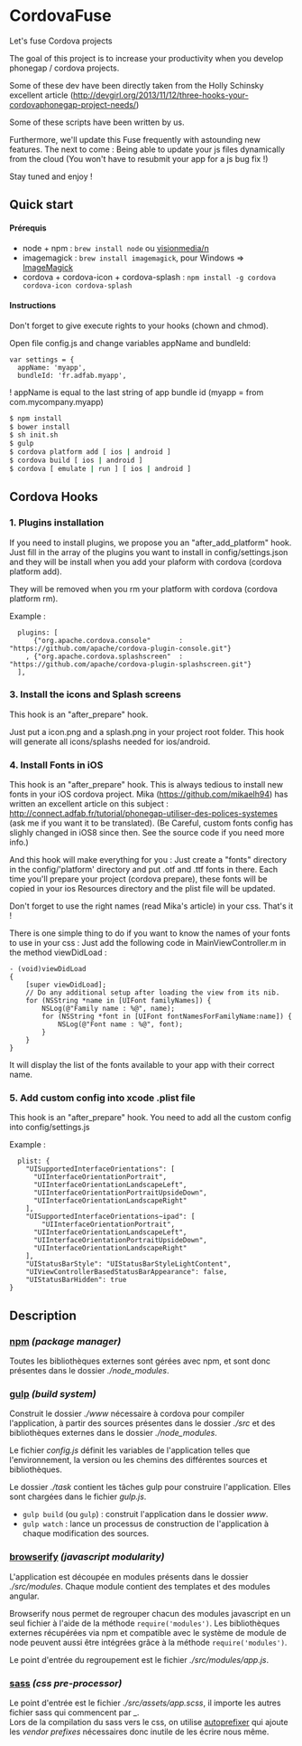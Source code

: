 CordovaFuse
=====================

Let's fuse Cordova projects

The goal of this project is to increase your productivity when you develop phonegap / cordova projects.

Some of these dev have been directly taken from the Holly Schinsky excellent article (http://devgirl.org/2013/11/12/three-hooks-your-cordovaphonegap-project-needs/)

Some of these scripts have been written by us.

Furthermore, we'll update this Fuse frequently with astounding new features. 
The next to come : Being able to update your js files dynamically from the cloud (You won't have to resubmit your app for a js bug fix !)

Stay tuned and enjoy !

## Quick start

#### Prérequis

- node + npm : `brew install node` ou [visionmedia/n](https://github.com/visionmedia/n)
- imagemagick : `brew install imagemagick`, pour Windows => [ImageMagick](http://www.imagemagick.org/script/binary-releases.php#windows)
- cordova + cordova-icon + cordova-splash : `npm install -g cordova cordova-icon cordova-splash`

#### Instructions

Don't forget to give execute rights to your hooks (chown and chmod).

Open file config.js and change variables appName and bundleId:
```
var settings = {
  appName: 'myapp',
  bundleId: 'fr.adfab.myapp',
```
! appName is equal to the last string of app bundle id (myapp = from com.mycompany.myapp)


```bash
$ npm install
$ bower install
$ sh init.sh
$ gulp
$ cordova platform add [ ios | android ]
$ cordova build [ ios | android ]
$ cordova [ emulate | run ] [ ios | android ]
```


## Cordova Hooks

### 1. Plugins installation
If you need to install plugins, we propose you an "after_add_platform" hook. Just fill in the array of the plugins you want to install in config/settings.json and 
they will be install when you add your plaform with cordova (cordova platform add).

They will be removed when you rm your platform with cordova (cordova platform rm).

Example :
```
  plugins: [
      {"org.apache.cordova.console"       : "https://github.com/apache/cordova-plugin-console.git"}
    , {"org.apache.cordova.splashscreen"  : "https://github.com/apache/cordova-plugin-splashscreen.git"}
  ],
```
 
### 3. Install the icons and Splash screens
This hook is an "after_prepare" hook.

Just put a icon.png and a splash.png in your project root folder.
This hook will generate all icons/splashs needed for ios/android.

### 4. Install Fonts in iOS
This hook is an "after_prepare" hook.
This is always tedious to install new fonts in your iOS cordova project. Mika (https://github.com/mikaelh94) has written an excellent article on this subject :
http://connect.adfab.fr/tutorial/phonegap-utiliser-des-polices-systemes (ask me if you want it to be translated).
(Be Careful, custom fonts config has slighly changed in iOS8 since then. See the source code if you need more info.)

And this hook will make everything for you : Just create a "fonts" directory in the config/'platform' directory and put .otf and .ttf fonts in there.
Each time you'll prepare your project (cordova prepare), these fonts will be copied in your ios Resources directory and the plist file will be updated.

Don't forget to use the right names (read Mika's article) in your css. That's it !

There is one simple thing to do if you want to know the names of your fonts to use in your css : Just add the following code in MainViewController.m in the method viewDidLoad :

```
- (void)viewDidLoad
{
    [super viewDidLoad];
    // Do any additional setup after loading the view from its nib.
    for (NSString *name in [UIFont familyNames]) {
        NSLog(@"Family name : %@", name);
        for (NSString *font in [UIFont fontNamesForFamilyName:name]) {
            NSLog(@"Font name : %@", font);
        }
    }
}
```
It will display the list of the fonts available to your app with their correct name.

### 5. Add custom config into xcode .plist file
This hook is an "after_prepare" hook.
You need to add all the custom config into config/settings.js

Example :
```
  plist: {
    "UISupportedInterfaceOrientations": [
      "UIInterfaceOrientationPortrait",
      "UIInterfaceOrientationLandscapeLeft",
      "UIInterfaceOrientationPortraitUpsideDown",
      "UIInterfaceOrientationLandscapeRight"
    ],
    "UISupportedInterfaceOrientations~ipad": [
        "UIInterfaceOrientationPortrait",
      "UIInterfaceOrientationLandscapeLeft",
      "UIInterfaceOrientationPortraitUpsideDown",
      "UIInterfaceOrientationLandscapeRight"
    ],
    "UIStatusBarStyle": "UIStatusBarStyleLightContent",
    "UIViewControllerBasedStatusBarAppearance": false,
    "UIStatusBarHidden": true
}
```


## Description

### [npm](https://www.npmjs.org/) _(package manager)_

Toutes les bibliothèques externes sont gérées avec npm, et sont donc présentes dans le dossier *./node_modules*.

### [gulp](http://gulpjs.com/) _(build system)_

Construit le dossier _./www_ nécessaire à cordova pour compiler l'application, à partir des sources présentes dans le dossier _./src_ et des bibliothèques externes dans le dossier *./node_modules*.

Le fichier _config.js_ définit les variables de l'application telles que l'environnement, la version ou les chemins des différentes sources et bibliothèques.

Le dossier _./task_ contient les tâches gulp pour construire l'application. Elles sont chargées dans le fichier _gulp.js_.
- `gulp build` (ou `gulp`) : construit l'application dans le dossier _www_.
- `gulp watch` : lance un processus de construction de l'application à chaque modification des sources.

### [browserify](https://github.com/substack/browserify-handbook) _(javascript modularity)_

L'application est découpée en modules présents dans le dossier _./src/modules_. Chaque module contient des templates et des modules angular.

Browserify nous permet de regrouper chacun des modules javascript en un seul fichier à l'aide de la méthode `require('modules')`. Les bibliothèques externes récupérées via npm et compatible avec le système de module de node peuvent aussi être intégrées grâce à la méthode `require('modules')`.

Le point d'entrée du regroupement est le fichier _./src/modules/app.js_.

### [sass](http://sass-lang.com/) _(css pre-processor)_

Le point d'entrée est le fichier _./src/assets/app.scss_, il importe les autres fichier sass qui commencent par \_.  
Lors de la compilation du sass vers le css, on utilise [autoprefixer](https://github.com/ai/autoprefixer) qui ajoute les _vendor prefixes_ nécessaires donc inutile de les écrire nous même.


